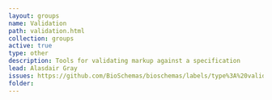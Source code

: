 ```yaml
---
layout: groups
name: Validation
path: validation.html
collection: groups
active: true
type: other
description: Tools for validating markup against a specification
lead: Alasdair Gray
issues: https://github.com/BioSchemas/bioschemas/labels/type%3A%20validation
folder:
---
```


